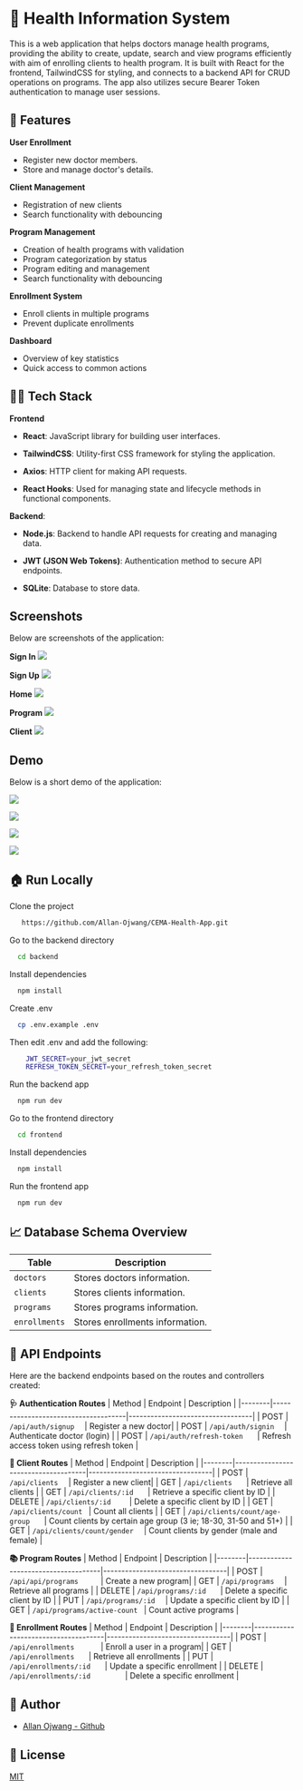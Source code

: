 # 🏥 Health Information System

This is a web application that helps doctors manage health programs, providing the ability to create, update, search and view programs efficiently with aim of enrolling clients to health program. It is built with React for the frontend, TailwindCSS for styling, and connects to a backend API for CRUD operations on programs. The app also utilizes secure Bearer Token authentication to manage user sessions.

## 🎯 Features

**User Enrollment**

- Register new doctor members.
- Store and manage doctor's details.

**Client Management**

- Registration of new clients
- Search functionality with debouncing

**Program Management**

- Creation of health programs with validation
- Program categorization by status
- Program editing and management
- Search functionality with debouncing

**Enrollment System**

- Enroll clients in multiple programs
- Prevent duplicate enrollments

**Dashboard**

- Overview of key statistics
- Quick access to common actions

## 👩‍💻 Tech Stack

**Frontend**

- **React**: JavaScript library for building user interfaces.

- **TailwindCSS**: Utility-first CSS framework for styling the application.

- **Axios**: HTTP client for making API requests.

- **React Hooks**: Used for managing state and lifecycle methods in functional components.

**Backend**:

- **Node.js**: Backend to handle API requests for creating and managing data.

- **JWT (JSON Web Tokens)**: Authentication method to secure API endpoints.

- **SQLite**: Database to store data.

## Screenshots

Below are screenshots of the application:

**Sign In**
![](https://github.com/Allan-Ojwang/CEMA-Health-App/blob/main/signin.PNG)

**Sign Up**
![](https://github.com/Allan-Ojwang/CEMA-Health-App/blob/main/signup.PNG)

**Home**
![](https://github.com/Allan-Ojwang/CEMA-Health-App/blob/main/home.PNG)

**Program**
![](https://github.com/Allan-Ojwang/CEMA-Health-App/blob/main/program.PNG)

**Client**
![](https://github.com/Allan-Ojwang/CEMA-Health-App/blob/main/client.PNG)

## Demo

Below is a short demo of the application:

![](https://github.com/Allan-Ojwang/CEMA-Health-App/blob/main/demo-1.gif)

![](https://github.com/Allan-Ojwang/CEMA-Health-App/blob/main/demo-2.gif)

![](https://github.com/Allan-Ojwang/CEMA-Health-App/blob/main/demo-3.gif)

![](https://github.com/Allan-Ojwang/CEMA-Health-App/blob/main/demo-4.gif)


## 🏠 Run Locally

Clone the project

```bash
   https://github.com/Allan-Ojwang/CEMA-Health-App.git
```

Go to the backend directory

```bash
  cd backend
```

Install dependencies

```bash
  npm install
```

Create .env

```bash
  cp .env.example .env
```

Then edit .env and add the following:

```bash
    JWT_SECRET=your_jwt_secret
    REFRESH_TOKEN_SECRET=your_refresh_token_secret
```

Run the backend app

```bash
  npm run dev
```

Go to the frontend directory

```bash
  cd frontend
```

Install dependencies

```bash
  npm install
```

Run the frontend app

```bash
  npm run dev
```

## 📈 Database Schema Overview

| **Table**     | **Description**                 |
| ------------- | ------------------------------- |
| `doctors`     | Stores doctors information.     |
| `clients`     | Stores clients information.     |
| `programs`    | Stores programs information.    |
| `enrollments` | Stores enrollments information. |

## 🎡 API Endpoints

Here are the backend endpoints based on the routes and controllers created:

**🩺 Authentication Routes**
| Method | Endpoint | Description |
|--------|-------------------------------------|----------------------------------|
| POST | `/api/auth/signup	` | Register a new doctor|
| POST | `/api/auth/signin	` | Authenticate doctor (login) |
| POST | `/api/auth/refresh-token	` | Refresh access token using refresh token |

**👥 Client Routes**
| Method | Endpoint | Description |
|--------|-------------------------------------|----------------------------------|
| POST | `/api/clients	` | Register a new client|
| GET | `/api/clients	` | Retrieve all clients |
| GET | `/api/clients/:id	` | Retrieve a specific client by ID |
| DELETE | `/api/clients/:id	` | Delete a specific client by ID |
| GET | `/api/clients/count	` | Count all clients |
| GET | `/api/clients/count/age-group	` | Count clients by certain age group (3 ie; 18-30, 31-50 and 51+) |
| GET | `/api/clients/count/gender	` | Count clients by gender (male and female) |

**📚 Program Routes**
| Method | Endpoint | Description |
|--------|-------------------------------------|----------------------------------|
| POST | `/api/api/programs		` | Create a new program|
| GET | `/api/programs	` | Retrieve all programs |
| DELETE | `/api/programs/:id	` | Delete a specific client by ID |
| PUT | `/api/programs/:id	` | Update a specific client by ID |
| GET | `/api/programs/active-count	` | Count active programs |

**📝 Enrollment Routes**
| Method | Endpoint | Description |
|--------|-------------------------------------|----------------------------------|
| POST | `/api/enrollments		` | Enroll a user in a program|
| GET | `/api/enrollments	` | Retrieve all enrollments |
| PUT | `/api/enrollments/:id	` | Update a specific enrollment |
| DELETE | `/api/enrollments/:id		` | Delete a specific enrollment |

## 👥 Author

- [Allan Ojwang - Github](https://github.com/Allan-Ojwang)

## 📝 License

[MIT](https://choosealicense.com/licenses/mit/)

